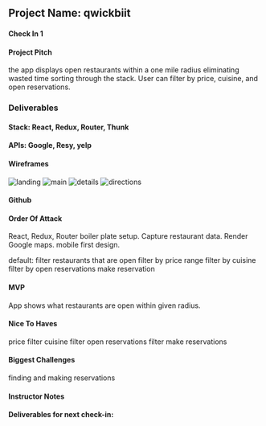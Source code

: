## Project Name: qwickbiit

#### Check In 1

#### Project Pitch
the app displays open restaurants within a one mile radius eliminating wasted time sorting through the stack. User can filter by price, cuisine, and open reservations. 

### Deliverables

#### Stack: React, Redux, Router, Thunk

#### APIs: Google, Resy, yelp

#### Wireframes

![landing](./landing.png)
![main](./main.png)
![details](./details.png)
![directions](./directions.png)

#### Github

#### Order Of Attack
React, Redux, Router boiler plate setup.
Capture restaurant data.
Render Google maps.
mobile first design.

default: filter restaurants that are open
filter by price range
filter by cuisine
filter by open reservations
make reservation

#### MVP
App shows what restaurants are open within given radius.

#### Nice To Haves
price filter
cuisine filter
open reservations filter
make reservations

#### Biggest Challenges
finding and making reservations

#### Instructor Notes

#### Deliverables for next check-in:
